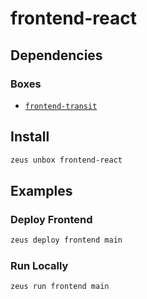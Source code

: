 
frontend-react 
====================




## Dependencies
### Boxes
* [`frontend-transit`](frontend-transit.md)




## Install
```bash
zeus unbox frontend-react
```
## Examples
### Deploy Frontend 
```bash
zeus deploy frontend main
```
### Run Locally 
```bash
zeus run frontend main
```



